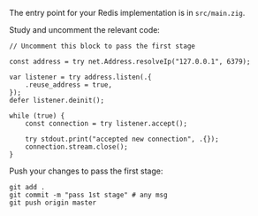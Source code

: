 The entry point for your Redis implementation is in `src/main.zig`.

Study and uncomment the relevant code: 

```zig
// Uncomment this block to pass the first stage

const address = try net.Address.resolveIp("127.0.0.1", 6379);

var listener = try address.listen(.{
    .reuse_address = true,
});
defer listener.deinit();

while (true) {
    const connection = try listener.accept();

    try stdout.print("accepted new connection", .{});
    connection.stream.close();
}
```

Push your changes to pass the first stage:

```
git add .
git commit -m "pass 1st stage" # any msg
git push origin master
```
